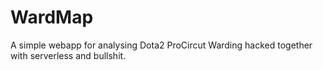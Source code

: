 # WardMap
A simple webapp for analysing Dota2 ProCircut Warding hacked together with serverless and bullshit.

